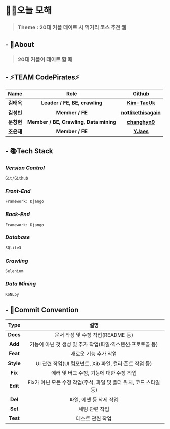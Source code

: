 # 👨‍👩‍오늘 모해

> ### Theme : 20대 커플 데이트 시 먹거리 코스 추천 웹


## - 💭About
> ### 20대 커플이 데이트 할 때 

## - ⚡TEAM CodePirates⚡
| Name | Role | Github |
|:--:|:--:|:--:|
|**김태욱**|**Leader / FE, BE, crawling**|**[Kim-TaeUk](https://github.com/Kim-TaeUk)**|
|**김성빈**|**Member / FE**|**[notlikethisagain](https://github.com/notlikethisagain)**|
|**문창현**|**Member / BE, Crawling, Data mining**|**[changhyn9](https://github.com/changhyun9)**|
|**조윤재**|**Member / FE**|**[YJaes](https://github.com/YJaes)**|


## - 📚Tech Stack
### *Version Control*
    Git/Github
    
### *Front-End*
    Framework: Django

### *Back-End*
    Framework: Django
    
### *Database*
    SQlite3
    
### *Crawling*
    Selenium

### *Data Mining*
    KoNLpy


## - 📌Commit Convention
|**Type**|설명|
|:--:|:--:|
|**Docs** |  문서 작성 및 수정 작업(README 등)  |
|**Add**  |  기능이 아닌 것 생성 및 추가 작업(파일·익스텐션·프로토콜 등)  |
|**Feat**  | 새로운 기능 추가 작업  |
|**Style** |  UI 관련 작업(UI 컴포넌트, Xib 파일, 컬러·폰트 작업 등)  |
|**Fix** |  에러 및 버그 수정, 기능에 대한 수정 작업  |
|**Edit** |  Fix가 아닌 모든 수정 작업(주석, 파일 및 폴더 위치, 코드 스타일 등)  |
|**Del**   | 파일, 에셋 등 삭제 작업  |
|**Set**   | 세팅 관련 작업  |
|**Test**  |  테스트 관련 작업  |

